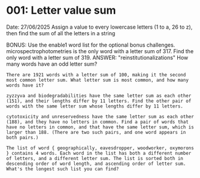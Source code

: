 # 001: Letter value sum
Date: 27/06/2025
Assign a value to every lowercase letters (1 to a, 26 to z), then find the sum of all the letters in a string

BONUS:
Use the enable1 word list for the optional bonus challenges.
    microspectrophotometries is the only word with a letter sum of 317. Find the only word with a letter sum of 319.
    ANSWER: "reinstitutionalizations"
    How many words have an odd letter sum?

    There are 1921 words with a letter sum of 100, making it the second most common letter sum. What letter sum is most common, and how many words have it?
    
    zyzzyva and biodegradabilities have the same letter sum as each other (151), and their lengths differ by 11 letters. Find the other pair of words with the same letter sum whose lengths differ by 11 letters.

    cytotoxicity and unreservedness have the same letter sum as each other (188), and they have no letters in common. Find a pair of words that have no letters in common, and that have the same letter sum, which is larger than 188. (There are two such pairs, and one word appears in both pairs.)

    The list of word { geographically, eavesdropper, woodworker, oxymorons } contains 4 words. Each word in the list has both a different number of letters, and a different letter sum. The list is sorted both in descending order of word length, and ascending order of letter sum. What's the longest such list you can find?
